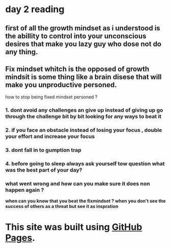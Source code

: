 # day 2 reading
## first of all the growth mindset as i understood  is the abillity to control into your unconscious desires that make you lazy guy who dose not do any thing.
## Fix mindset whitch is the opposed of  growth mindsit is some thing like a brain disese that will make you unproductive personed.
how to stop  being fixed mindset personed ?
### 1. dont avoid any challenges an give up  instead of  giving up go through the challenge bit by bit looking for any ways to beat it 
### 2. if  you face an obstacle instead of  losing your focus , double your effort and increase  your focus
### 3. dont fall in to gumption trap
### 4. before going to sleep always ask yourself tow question **what was the  best part  of your day?**
### **what went wrong  and how can you make sure it does non happen again ?**
**when can you know that you beat the fixmindset ? when you don't see the success of others as a threat but see it as inspration**
# This site was built using [GitHub Pages](https://musab-al-omari.github.io/reading-notes/).
